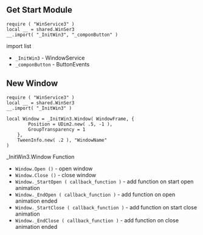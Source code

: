 ## Get Start Module
```luau
require ( "WinService3" )
local __ = shared.WinSer3
__.import( "_InitWin3", "_componButton" )
```
import list
- `_InitWin3` - WindowService
- `_componButton` - ButtonEvents

## New Window
```luau
require ( "WinService3" )
local __ = shared.WinSer3
__.import( "_InitWin3" )

local Window = _InitWin3.Window( WindowFrame, {
        Position = UDim2.new( .5, -1 ),
        GroupTransparency = 1
    }, 
    TweenInfo.new( .2 ), "WindowName" 
)
```
_InitWin3.Window Function
- `Window.Open ()` - open window
- `Window.Close ()` - close window
- `Window._StartOpen ( callback_function )` - add function on start open animation
- `Window._EndOpen ( callback_function )` - add function on open animation ended
- `Window._StartClose ( callback_function )` - add function on start close animation
- `Window._EndClose ( callback_function )` - add function on close animation ended